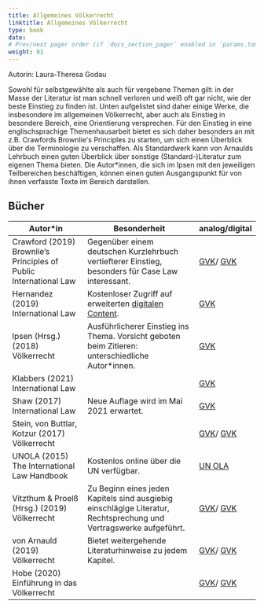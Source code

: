 ```yaml
---
title: Allgemeines Völkerrecht
linktitle: Allgemeines Völkerrecht
type: book
date: 
# Prev/next pager order (if `docs_section_pager` enabled in `params.toml`)
weight: 81
---
```

Autorin: Laura-Theresa Godau

Sowohl für selbstgewählte als auch für vergebene Themen gilt: in der Masse der Literatur ist man schnell verloren und weiß oft gar nicht, wie der beste Einstieg zu finden ist. Unten aufgelistet sind daher einige Werke, die insbesondere im allgemeinen Völkerrecht, aber auch als Einstieg in besondere Bereich, eine Orientierung versprechen. Für den Einstieg in eine englischsprachige Themenhausarbeit bietet es sich daher besonders an mit z.B. Crawfords Brownlie's Principles zu starten, um sich einen Überblick über die Terminologie zu verschaffen. Als Standardwerk kann von Arnaulds Lehrbuch einen guten Überblick über sonstige (Standard-)Literatur zum eigenen Thema bieten. Die Autor*innen, die sich im Ipsen mit den jeweiligen Teilbereichen beschäftigen, können einen guten Ausgangspunkt für von ihnen verfasste Texte im Bereich darstellen.

## Bücher

|Autor*in|  Besonderheit | analog/digital
|--------| -------| --------
|Crawford (2019) Brownlie’s Principles of Public International Law |Gegenüber einem deutschen Kurzlehrbuch vertiefterer Einstieg, besonders für Case Law interessant.|[GVK](https://kxp.k10plus.de/DB=2.1/SET=1/TTL=1/SHW?FRST=5/PRS=HOL)/ [GVK](https://kxp.k10plus.de/DB=2.1/SET=1/TTL=1/SHW?FRST=3/PRS=HOL)
|Hernandez (2019) International Law| Kostenloser Zugriff auf erweiterten [digitalen Content](https://learninglink.oup.com/access/hernandez-resources#tag_all-chapters).| [GVK](https://kxp.k10plus.de/DB=2.1/SET=3/TTL=1/SHW?FRST=2/PRS=HOL)
|Ipsen (Hrsg.) (2018) Völkerrecht|Ausführlicherer Einstieg ins Thema. Vorsicht geboten beim Zitieren: unterschiedliche Autor*innen.| [GVK](https://kxp.k10plus.de/DB=2.1/SET=4/TTL=4/PRS=HOL/SHW?FRST=4&HILN=22#22)
|Klabbers (2021) International Law || [GVK](https://kxp.k10plus.de/DB=2.1/SET=5/TTL=4/SHW?FRST=1/PRS=HOL)
|Shaw (2017) International Law|Neue Auflage wird im Mai 2021 erwartet.| [GVK](https://kxp.k10plus.de/DB=2.1/SET=6/TTL=1/SHW?FRST=2/PRS=HOL)
|Stein, von Buttlar, Kotzur (2017) Völkerrecht|| [GVK](https://kxp.k10plus.de/DB=2.1/SET=7/TTL=2/SHW?FRST=2/PRS=HOL)/ [GVK](https://kxp.k10plus.de/DB=2.1/SET=7/TTL=2/SHW?FRST=1/PRS=HOL)
|UNOLA (2015) The International Law Handbook|Kostenlos online über die UN verfügbar.| [UN OLA](https://legal.un.org/avl/handbook.html)
|Vitzthum & Proelß (Hrsg.) (2019) Völkerrecht|Zu Beginn eines jeden Kapitels sind ausgiebig einschlägige Literatur, Rechtsprechung und Vertragswerke aufgeführt.| [GVK](https://kxp.k10plus.de/DB=2.1/SET=9/TTL=2/SHW?FRST=2/PRS=HOL)/ [GVK](https://kxp.k10plus.de/DB=2.1/SET=9/TTL=2/SHW?FRST=1/PRS=HOL)
|von Arnauld (2019) Völkerrecht|Bietet weitergehende Literaturhinweise zu jedem Kapitel.| [GVK](https://kxp.k10plus.de/DB=2.1/SET=10/TTL=2/SHW?FRST=3/PRS=HOL)/ [GVK](https://kxp.k10plus.de/DB=2.1/SET=10/TTL=2/SHW?FRST=2/PRS=HOL)
|Hobe (2020) Einführung in das Völkerrecht| | [GVK](https://kxp.k10plus.de/DB=2.1/SET=11/TTL=2/SHW?FRST=3/PRS=HOL)/ [GVK](https://kxp.k10plus.de/DB=2.1/SET=11/TTL=2/SHW?FRST=2/PRS=HOL)